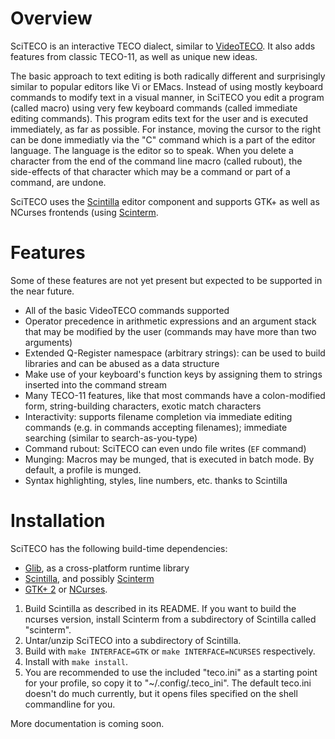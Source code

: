Overview
========

SciTECO is an interactive TECO dialect, similar to [VideoTECO](http://www.copters.com/teco.html).
It also adds features from classic TECO-11, as well as unique new ideas.

The basic approach to text editing is both radically different and surprisingly similar to popular
editors like Vi or EMacs. Instead of using mostly keyboard commands to modify text in a visual
manner, in SciTECO you edit a program (called macro) using very few keyboard commands (called
immediate editing commands). This program edits text for the user and is executed immediately,
as far as possible. For instance, moving the cursor to the right can be done immediatly via the
"C" command which is a part of the editor language. The language is the editor so to speak.
When you delete a character from the end of the command line macro (called rubout), the
side-effects of that character which may be a command or part of a command, are undone.

SciTECO uses the [Scintilla](http://www.scintilla.org/) editor component and supports
GTK+ as well as NCurses frontends (using [Scinterm](http://foicica.com/scinterm/).

Features
========

Some of these features are not yet present but expected to be supported in the near future.

* All of the basic VideoTECO commands supported
* Operator precedence in arithmetic expressions and an argument stack that may be modified
  by the user (commands may have more than two arguments)
* Extended Q-Register namespace (arbitrary strings): can be used to build libraries and
  can be abused as a data structure
* Make use of your keyboard's function keys by assigning them to strings inserted into
  the command stream
* Many TECO-11 features, like that most commands have a colon-modified form, string-building
  characters, exotic match characters
* Interactivity: supports filename completion via immediate editing commands (e.g. <TAB> in
  commands accepting filenames); immediate searching (similar to search-as-you-type)
* Command rubout: SciTECO can even undo file writes (`EF` command)
* Munging: Macros may be munged, that is executed in batch mode. By default, a profile
  is munged.
* Syntax highlighting, styles, line numbers, etc. thanks to Scintilla

Installation
============

SciTECO has the following build-time dependencies:
* [Glib](http://developer.gnome.org/glib/), as a cross-platform runtime library
* [Scintilla](http://www.scintilla.org/), and possibly [Scinterm](http://foicica.com/scinterm/)
* [GTK+ 2](http://www.gtk.org/) or [NCurses](http://www.gnu.org/software/ncurses/).

1. Build Scintilla as described in its README. If you want to build the ncurses version,
   install Scinterm from a subdirectory of Scintilla called "scinterm".
2. Untar/unzip SciTECO into a subdirectory of Scintilla.
3. Build with `make INTERFACE=GTK` or `make INTERFACE=NCURSES` respectively.
3. Install with `make install`.
4. You are recommended to use the included "teco.ini" as a starting point for your profile,
   so copy it to "~/.config/.teco_ini". The default teco.ini doesn't do much currently,
   but it opens files specified on the shell commandline for you.

More documentation is coming soon.
